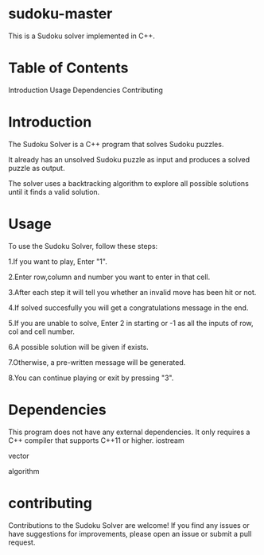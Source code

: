 # sudoku-master
This is a Sudoku solver implemented in C++.

# Table of Contents
Introduction
Usage
Dependencies
Contributing

# Introduction
The Sudoku Solver is a C++ program that solves Sudoku puzzles. 

It already has an unsolved Sudoku puzzle as input and produces a solved puzzle as output.

The solver uses a backtracking algorithm to explore all possible solutions until it finds a valid solution.

# Usage
To use the Sudoku Solver, follow these steps:

1.If you want to play, Enter "1".

2.Enter row,column and number you want to enter in that cell.

3.After each step it will tell you whether an invalid move has been hit or not.

4.If solved succesfully you will get a congratulations message in the end.

5.If you are unable to solve, Enter 2 in starting or -1 as all the inputs of row, col and cell number.

6.A possible solution will be given if exists.

7.Otherwise, a pre-written message will be generated.

8.You can continue playing or exit by pressing "3".

# Dependencies
This program does not have any external dependencies. It only requires a C++ compiler that supports C++11 or higher.
iostream

vector

algorithm

# contributing
Contributions to the Sudoku Solver are welcome! If you find any issues or have suggestions for improvements, please open an issue or submit a pull request.
